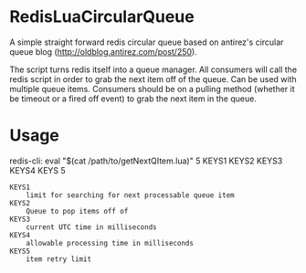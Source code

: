 RedisLuaCircularQueue
=====================

A simple straight forward redis circular queue based on antirez's circular queue blog (http://oldblog.antirez.com/post/250).

The script turns redis itself into a queue manager.  All consumers will call the redis script in order to grab the next item off of the queue.  Can be used with multiple queue items.  Consumers should be on a pulling method (whether it be timeout or a fired off event) to grab the next item in the queue.


Usage
=====================

redis-cli: eval "$(cat /path/to/getNextQItem.lua)" 5 KEYS1 KEYS2 KEYS3 KEYS4 KEYS 5
```
KEYS1
	limit for searching for next processable queue item
KEYS2
	Queue to pop items off of
KEYS3
	current UTC time in milliseconds
KEYS4
	allowable processing time in milliseconds
KEYS5
	item retry limit

```
